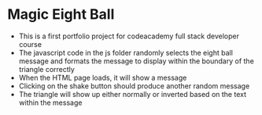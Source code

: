 # Magic Eight Ball
- This is a first portfolio project for codeacademy full stack developer course
- The javascript code in the js folder randomly selects the eight ball message and formats the message to display within the boundary of the triangle correctly
- When the HTML page loads, it will show a message
- Clicking on the shake button should produce another random message
- The triangle will show up either normally or inverted based on the text within the message
